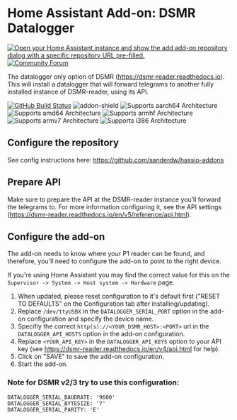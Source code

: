 # Home Assistant Add-on: DSMR Datalogger
[![Open your Home Assistant instance and show the add add-on repository dialog with a specific repository URL pre-filled.](https://my.home-assistant.io/badges/supervisor_add_addon_repository.svg)](https://my.home-assistant.io/redirect/supervisor_add_addon_repository/?repository_url=https%3A%2F%2Fgithub.com%2Fsanderdw%2Fhassio-addons)
[![Community Forum][forum-shield]][forum]

The datalogger only option of DSMR (https://dsmr-reader.readthedocs.io). This will install a datalogger that will forward telegrams to another fully installed instance of DSMR-reader, using its API.

[![GitHub Build Status](https://github.com/sanderdw/hassio-addons/workflows/DSMR%20Datalogger/badge.svg?logo=github)](https://github.com/sanderdw/hassio-addons/actions) ![addon-shield] ![Supports aarch64 Architecture][aarch64-shield] ![Supports amd64 Architecture][amd64-shield] ![Supports armhf Architecture][armhf-shield] ![Supports armv7 Architecture][armv7-shield] ![Supports i386 Architecture][i386-shield]

[addon-shield]: https://img.shields.io/badge/dynamic/json?url=https%3A%2F%2Fgithub.com%2Fsanderdw%2Fhassio-addons%2Fraw%2Frefs%2Fheads%2Fmaster%2Fdsmr_logger%2Fconfig.json&query=version&style=flat-square&label=Addon%20Version
[aarch64-shield]: https://img.shields.io/badge/aarch64-yes-green.svg?style=flat-square
[amd64-shield]: https://img.shields.io/badge/amd64-yes-green.svg?style=flat-square
[armhf-shield]: https://img.shields.io/badge/armhf-yes-green.svg?style=flat-square
[armv7-shield]: https://img.shields.io/badge/armv7-yes-green.svg?style=flat-square
[i386-shield]: https://img.shields.io/badge/i386-yes-green.svg?style=flat-square
[forum-shield]: https://img.shields.io/badge/community-forum-brightgreen.svg?style=for-the-badge
[forum]: https://community.home-assistant.io/t/dsmr-datalogger-add-on-for-home-assistant/181123

## Configure the repository

See config instructions here: https://github.com/sanderdw/hassio-addons

## Prepare API
Make sure to prepare the API at the DSMR-reader instance you’ll forward the telegrams to. For more information configuring it, see the API settings (https://dsmr-reader.readthedocs.io/en/v5/reference/api.html).

## Configure the add-on

The add-on needs to know where your P1 reader can be found, and therefore,
you'll need to configure the add-on to point to the right device.

If you're using Home Assistant you may find the correct value for this on the
`Supervisor -> System -> Host system -> Hardware` page.

1. When updated, please reset configuration to it's default first ("RESET TO DEFAULTS" on the Configuration tab after installing/updating).
2. Replace `/dev/ttyUSBX` in the `DATALOGGER_SERIAL_PORT` option in the add-on configuration and specify
   the device name.
3. Specifiy the correct `http(s)://<YOUR_DSMR_HOST>:<PORT>` url in the `DATALOGGER_API_HOSTS` option in the add-on configuration.
4. Replace `<YOUR_API_KEY>` in the `DATALOGGER_API_KEYS` option to your API key (see https://dsmr-reader.readthedocs.io/en/v4/api.html for help).
5. Click on "SAVE" to save the add-on configuration.
6. Start the add-on.

### Note for DSMR v2/3 try to use this configuration:
```
DATALOGGER_SERIAL_BAUDRATE: '9600'
DATALOGGER_SERIAL_BYTESIZE: '7'
DATALOGGER_SERIAL_PARITY: 'E'
```